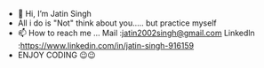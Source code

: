 - 👋 Hi, I’m Jatin Singh
- All i do is "Not" think about you.....  but practice myself 
- 📫 How to reach me ... Mail :jatin2002singh@gmail.com Linkedln :https://www.linkedin.com/in/jatin-singh-916159
- ENJOY CODING 😉😉

<!---
Jasngh004/Jasngh004 is a ✨ special ✨ repository because its `README.md` (this file) appears on your GitHub profile.
You can click the Preview link to take a look at your changes.

--->

